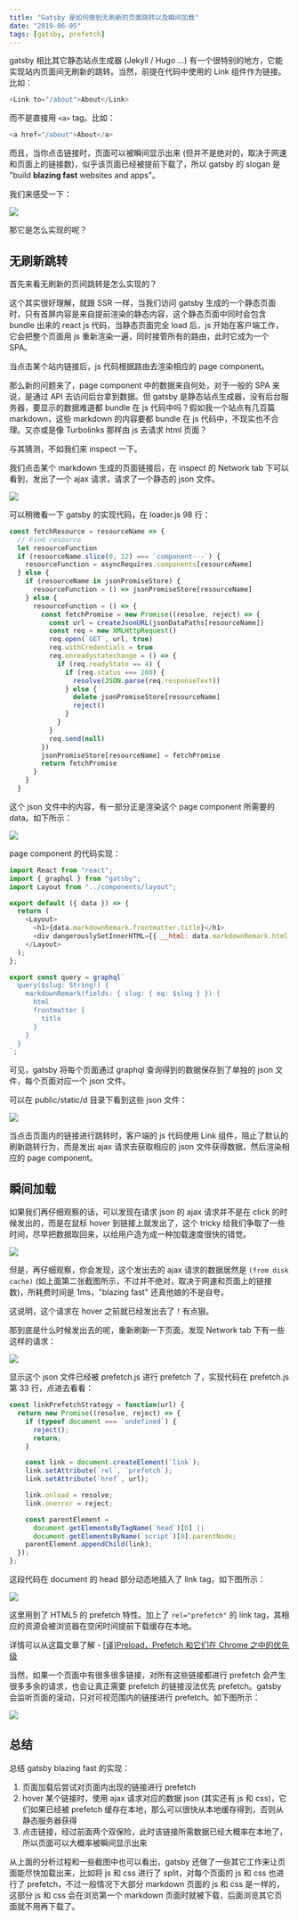 ```yaml
---
title: "Gatsby 是如何做到无刷新的页面跳转以及瞬间加载"
date: "2019-06-05"
tags: [gatsby, prefetch]
---
```


gatsby 相比其它静态站点生成器 (Jekyll / Hugo ...) 有一个很特别的地方，它能实现站内页面间无刷新的跳转。当然，前提在代码中使用的 Link 组件作为链接。比如：

```javascript
<Link to="/about">About</Link>
```

而不是直接用 `<a>` tag。比如：

```javascript
<a href="/about">About</a>
```

而且，当你点击链接时，页面可以被瞬间显示出来 (但并不是绝对的，取决于网速和页面上的链接数)，似乎该页面已经被提前下载了，所以 gatsby 的 slogan 是 "build **blazing fast** websites and apps"。

我们来感受一下：

![](./final.gif)

那它是怎么实现的呢？

## 无刷新跳转

首先来看无刷新的页间跳转是怎么实现的？

这个其实很好理解，就跟 SSR 一样，当我们访问 gatsby 生成的一个静态页面时，只有首屏内容是来自提前渲染的静态内容，这个静态页面中同时会包含 bundle 出来的 react js 代码，当静态页面完全 load 后，js 开始在客户端工作，它会把整个页面用 js 重新渲染一遍，同时接管所有的路由，此时它成为一个 SPA。

当点击某个站内链接后，js 代码根据路由去渲染相应的 page component。

那么新的问题来了，page component 中的数据来自何处，对于一般的 SPA 来说，是通过 API 去访问后台拿到数据。但 gatsby 是静态站点生成器，没有后台服务器，要显示的数据难道都 bundle 在 js 代码中吗？假如我一个站点有几百篇 markdown，这些 markdown 的内容要都 bundle 在 js 代码中，不现实也不合理。又亦或是像 Turbolinks 那样由 js 去请求 html 页面？

与其猜测，不如我们来 inspect 一下。

我们点击某个 markdown 生成的页面链接后，在 inspect 的 Network tab 下可以看到，发出了一个 ajax 请求，请求了一个静态的 json 文件。

![](./load-json.png)

可以稍微看一下 gatsby 的实现代码，在 loader.js 98 行：

```javascript
const fetchResource = resourceName => {
  // Find resource
  let resourceFunction
  if (resourceName.slice(0, 12) === `component---`) {
    resourceFunction = asyncRequires.components[resourceName]
  } else {
    if (resourceName in jsonPromiseStore) {
      resourceFunction = () => jsonPromiseStore[resourceName]
    } else {
      resourceFunction = () => {
        const fetchPromise = new Promise((resolve, reject) => {
          const url = createJsonURL(jsonDataPaths[resourceName])
          const req = new XMLHttpRequest()
          req.open(`GET`, url, true)
          req.withCredentials = true
          req.onreadystatechange = () => {
            if (req.readyState == 4) {
              if (req.status === 200) {
                resolve(JSON.parse(req.responseText))
              } else {
                delete jsonPromiseStore[resourceName]
                reject()
              }
            }
          }
          req.send(null)
        })
        jsonPromiseStore[resourceName] = fetchPromise
        return fetchPromise
      }
    }
  }
```

这个 json 文件中的内容，有一部分正是渲染这个 page component 所需要的 data。如下所示：

![](./json-content.png)

page component 的代码实现：

```javascript
import React from "react";
import { graphql } from "gatsby";
import Layout from "../components/layout";

export default ({ data }) => {
  return (
    <Layout>
      <h1>{data.markdownRemark.frontmatter.title}</h1>
      <div dangerouslySetInnerHTML={{ __html: data.markdownRemark.html }} />
    </Layout>
  );
};

export const query = graphql`
  query($slug: String!) {
    markdownRemark(fields: { slug: { eq: $slug } }) {
      html
      frontmatter {
        title
      }
    }
  }
`;
```

可见，gatsby 将每个页面通过 graphql 查询得到的数据保存到了单独的 json 文件，每个页面对应一个 json 文件。

可以在 public/static/d 目录下看到这些 json 文件：

![](./generated-json.jpg)

当点击页面内的链接进行跳转时，客户端的 js 代码使用 Link 组件，阻止了默认的刷新跳转行为，而是发出 ajax 请求去获取相应的 json 文件获得数据，然后渲染相应的 page component。

## 瞬间加载

如果我们再仔细观察的话，可以发现在请求 json 的 ajax 请求并不是在 click 的时候发出的，而是在鼠标 hover 到链接上就发出了，这个 tricky 给我们争取了一些时间，尽早把数据取回来，以给用户造为成一种加载速度很快的错觉。

![](./hover-xhr.gif)

但是，再仔细观察，你会发现，这个发出去的 ajax 请求的数据居然是 `(from disk cache)` (如上面第二张截图所示，不过并不绝对，取决于网速和页面上的链接数)，所耗费时间是 1ms，"blazing fast" 还真他娘的不是自夸。

这说明，这个请求在 hover 之前就已经发出去了！有点狠。

那到底是什么时候发出去的呢，重新刷新一下页面，发现 Network tab 下有一些这样的请求：

![](./prefetch.png)

显示这个 json 文件已经被 prefetch.js 进行 prefetch 了，实现代码在 prefetch.js 第 33 行，点进去看看：

```javascript
const linkPrefetchStrategy = function(url) {
  return new Promise((resolve, reject) => {
    if (typeof document === `undefined`) {
      reject();
      return;
    }

    const link = document.createElement(`link`);
    link.setAttribute(`rel`, `prefetch`);
    link.setAttribute(`href`, url);

    link.onload = resolve;
    link.onerror = reject;

    const parentElement =
      document.getElementsByTagName(`head`)[0] ||
      document.getElementsByName(`script`)[0].parentNode;
    parentElement.appendChild(link);
  });
};
```

这段代码在 document 的 head 部分动态地插入了 link tag，如下图所示：

![](./head-link-prefetch.png)

这里用到了 HTML5 的 prefetch 特性。加上了 `rel="prefetch"` 的 link tag，其相应的资源会被浏览器在空闲时间提前下载缓存在本地。

详情可以从这篇文章了解 - [[译]Preload，Prefetch 和它们在 Chrome 之中的优先级](https://juejin.im/post/58e8acf10ce46300585a7a42)

当然，如果一个页面中有很多很多链接，对所有这些链接都进行 prefetch 会产生很多多余的请求，也会让真正需要 prefetch 的链接没法优先 prefetch。gatsby 会监听页面的滚动，只对可视范围内的链接进行 prefetch。如下图所示：

![](./scroll-prefetch.gif)

## 总结

总结 gatsby blazing fast 的实现：

1. 页面加载后尝试对页面内出现的链接进行 prefetch
1. hover 某个链接时，使用 ajax 请求对应的数据 json (其实还有 js 和 css)，它们如果已经被 prefetch 缓存在本地，那么可以很快从本地缓存得到，否则从静态服务器获得
1. 点击链接，经过前面两个双保险，此时该链接所需数据已经大概率在本地了，所以页面可以大概率被瞬间显示出来

从上面的分析过程和一些截图中也可以看出，gatsby 还做了一些其它工作来让页面能尽快加载出来，比如将 js 和 css 进行了 split，对每个页面的 js 和 css 也进行了 prefetch，不过一般情况下大部分 markdown 页面的 js 和 css 是一样的，这部分 js 和 css 会在浏览第一个 markdown 页面时就被下载，后面浏览其它页面就不用再下载了。
